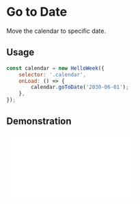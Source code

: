 # Go to Date

Move the calendar to specific date.

## Usage

```js
const calendar = new HelloWeek({
    selector: '.calendar',
    onLoad: () => {
        calendar.goToDate('2030-06-01');
    },
});
```

## Demonstration

<iframe
    src="docs/v3/demos/go-to-date.html"
    frameborder="no"
    allowfullscreen="allowfullscreen">
</iframe>

